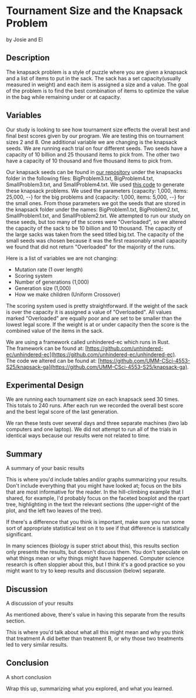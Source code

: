 # Tournament Size and the Knapsack Problem

by Josie and El

## Description

The knapsack problem is a style of puzzle where you are given a knapsack and a list of items to put in the sack. The sack has a set capacity(usually measured in weight) and each item is assigned a size and a value. The goal of the problem is to find the best combination of items to optimize the value in the bag while remaining under or at capacity.

## Variables

Our study is looking to see how tournament size effects the overall best and final best scores given by our program. We are testing this on tournament sizes 2 and 8. One additional variable we are changing is the knapsack seeds. We are running each trial on four different seeds. Two seeds have a capacity of 10 billion and 25 thousand items to pick from. The other two have a capacity of 10 thousand and five thousand items to pick from.

Our knapsack seeds can be found in [our repository](https://github.com/UMM-CSci-4553-S25/knapsack-Josie-El) under the knapsacks folder in the following files: BigProblem3.txt, BigProblem4.txt, SmallProblem3.txt, and SmallProblem4.txt. We used [this code](https://github.com/JorikJooken/knapsackProblemInstances/tree/master) to generate these knapsack problems. We used the parameters {capacity: 1,000, items: 25,000, --} for the big problems and {capacity: 1,000, items: 5,000, --} for the small ones. From those parameters we got the seeds that are stored in the knapsack folder under the names: BigProblem1.txt, BigProblem2.txt, SmallProblem1.txt, and SmallProblem2.txt. We attempted to run our study on these seeds, but too many of the scores were "Overloaded", so we altered the capacity of the sack to be 10 billion and 10 thousand. The capacity of the large sacks was taken from the seed titled big.txt. The capacity of the small seeds was chosen because it was the first reasonably small capacity we found that did not return "Overloaded" for the majority of the runs.

Here is a list of variables we are not changing:

- Mutation rate (1 over length)
- Scoring system
- Number of generations (1,000)
- Generation size (1,000)
- How we make children (Uniform Crossover)

The scoring system used is pretty straightforward. If the weight of the sack is over the capacity it is assigned a value of "Overloaded". All values marked "Overloaded" are equally poor and are set to be smaller than the lowest legal score. If the weight is at or under capacity then the score is the combined value of the items in the sack.

We are using a framework called unhindered-ec which runs in Rust.  
The framework can be found at: [https://github.com/unhindered-ec/unhindered-ec](https://github.com/unhindered-ec/unhindered-ec).  
The code we altered can be found at: [https://github.com/UMM-CSci-4553-S25/knapsack-ga](https://github.com/UMM-CSci-4553-S25/knapsack-ga).

## Experimental Design

We are running each tournament size on each knapsack seed 30 times. This totals to 240 runs. After each run we recorded the overall best score and the best legal score of the last generation.

We ran these tests over several days and three separate machines (two lab computers and one laptop). We did not attempt to run all of the trials in identical ways because our results were not related to time.

## Summary

A summary of your basic results

This is where you'd include tables and/or graphs summarizing your results. Don't include everything that you might have looked at; focus on the bits that are most informative for the reader. In the hill-climbing example that I shared, for example, I'd probably focus on the faceted boxplot and the rpart tree, highlighting in the text the relevant sections (the upper-right of the plot, and the left two leaves of the tree).

If there's a difference that you think is important, make sure you run some sort of appropriate statistical test on it to see if that difference is statistically significant.

In many sciences (biology is super strict about this), this results section only presents the results, but doesn't discuss them. You don't speculate on what things mean or why things might have happened. Computer science research is often sloppier about this, but I think it's a good practice so you might want to try to keep results and discussion (below) separate.

## Discussion

A discussion of your results

As mentioned above, there's value in having this separate from the results section.

This is where you'd talk about what all this might mean and why you think that treatment A did better than treatment B, or why those two treatments led to very similar results.

## Conclusion

A short conclusion

Wrap this up, summarizing what you explored, and what you learned.
